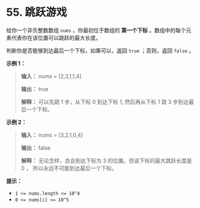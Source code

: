 # 55. 跳跃游戏

给你一个非负整数数组 `nums` ，你最初位于数组的 **第一个下标**  。数组中的每个元素代表你在该位置可以跳跃的最大长度。

判断你是否能够到达最后一个下标，如果可以，返回 `true` ；否则，返回 `false` 。

**示例 1：**

> **输入：** nums = \[2,3,1,1,4]
>
> **输出：** true
>
> **解释：** 可以先跳 1 步，从下标 0 到达下标 1, 然后再从下标 1 跳 3 步到达最后一个下标。

**示例 2：**

> **输入：** nums = \[3,2,1,0,4]
>
> **输出：** false
>
> **解释：** 无论怎样，总会到达下标为 3 的位置。但该下标的最大跳跃长度是 0 ， 所以永远不可能到达最后一个下标。

**提示：**

* `1 <= nums.length <= 10^4`
* `0 <= nums[i] <= 10^5`